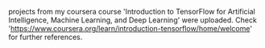 projects from my coursera course 'Introduction to TensorFlow for Artificial Intelligence, Machine Learning, and Deep Learning' were uploaded. Check 'https://www.coursera.org/learn/introduction-tensorflow/home/welcome' for further references.
